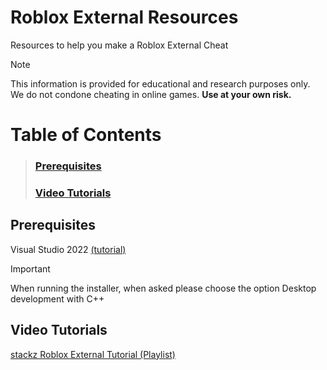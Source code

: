 # Roblox External Resources
Resources to help you make a Roblox External Cheat
> [!NOTE]  
> This information is provided for educational and research purposes only. We do not condone cheating in online games. **Use at your own risk.**

# Table of Contents
> ### [Prerequisites](#prerequisites)
> ### [Video Tutorials](#video-tutorials)

## Prerequisites
Visual Studio 2022 [(tutorial)](https://learn.microsoft.com/en-us/cpp/build/vscpp-step-0-installation?view=msvc-170)
> [!IMPORTANT]  
> When running the installer, when asked please choose the option Desktop development with C++

## Video Tutorials
[stackz Roblox External Tutorial (Playlist)](https://www.youtube.com/playlist?list=PLDs7kfJ0V0XIJcMKfHARlsdk06aScgJ83&index=1)
